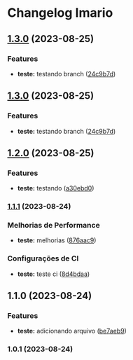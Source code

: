 # Changelog Imario
## [1.3.0](https://github.com/imarioa/academia-digital-dio/compare/v1.2.0...v1.3.0) (2023-08-25)


### Features

* **teste:** testando branch ([24c9b7d](https://github.com/imarioa/academia-digital-dio/commit/24c9b7dbd01468e0a81bf6ca7b4a740aa8602b7d))

## [1.3.0](https://github.com/imarioa/academia-digital-dio/compare/v1.2.0...v1.3.0) (2023-08-25)


### Features

* **teste:** testando branch ([24c9b7d](https://github.com/imarioa/academia-digital-dio/commit/24c9b7dbd01468e0a81bf6ca7b4a740aa8602b7d))

## [1.2.0](https://github.com/imarioa/academia-digital-dio/compare/v1.1.1...v1.2.0) (2023-08-25)


### Features

* **teste:** testando ([a30ebd0](https://github.com/imarioa/academia-digital-dio/commit/a30ebd0989688ff6a7269fa625ea27fc0578e355))

### [1.1.1](https://github.com/imarioa/academia-digital-dio/compare/v1.1.0...v1.1.1) (2023-08-24)


### Melhorias de Performance

* **teste:** melhorias ([876aac9](https://github.com/imarioa/academia-digital-dio/commit/876aac9798b58240ea880d8e7c6a96f7311877a9))


### Configurações de CI

* **teste:** teste ci ([8d4bdaa](https://github.com/imarioa/academia-digital-dio/commit/8d4bdaa9681cd7f04270ef351e1f01dde24a9bea))

## 1.1.0 (2023-08-24)


### Features

* **teste:** adicionando arquivo ([be7aeb9](https://github.com/imarioa/academia-digital-dio/commit/be7aeb95bf36b80f00214edcc7f1edfda4969e3a))

### 1.0.1 (2023-08-24)
